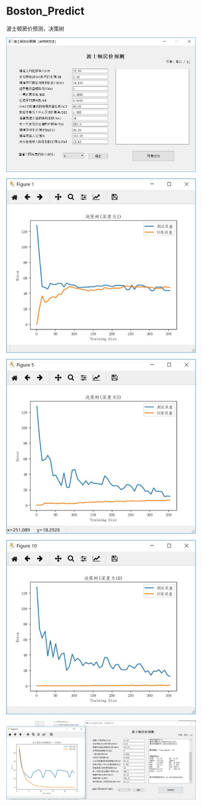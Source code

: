 # Boston_Predict

波士顿房价预测，决策树

![](https://github.com/HuangBingjian/Boston_Predict/blob/master/result/UI.jpg)

![](https://github.com/HuangBingjian/Boston_Predict/blob/master/result/deep_1.jpg)

![](https://github.com/HuangBingjian/Boston_Predict/blob/master/result/deep_5.jpg)

![](https://github.com/HuangBingjian/Boston_Predict/blob/master/result/deep_10.jpg)

![](https://github.com/HuangBingjian/Boston_Predict/blob/master/result/predict.jpg)
